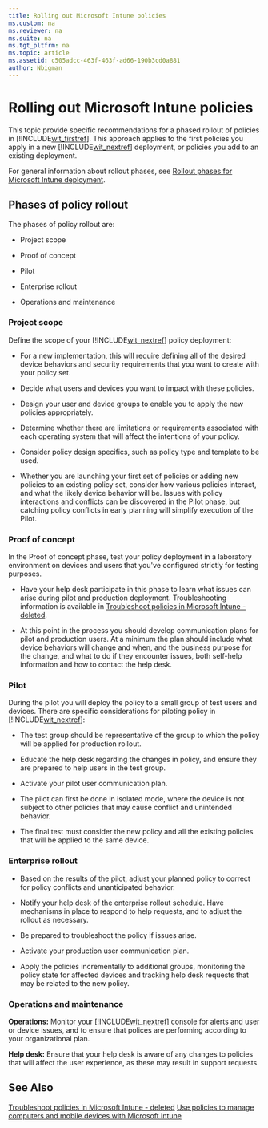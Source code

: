 ```yaml
---
title: Rolling out Microsoft Intune policies
ms.custom: na
ms.reviewer: na
ms.suite: na
ms.tgt_pltfrm: na
ms.topic: article
ms.assetid: c505adcc-463f-463f-ad66-190b3cd0a881
author: Nbigman
---
```

# Rolling out Microsoft Intune policies
This topic provide specific recommendations for a phased rollout of policies in [!INCLUDE[wit_firstref](/includes/wit_firstref_md.md)]. This approach applies to the first policies you apply in a new [!INCLUDE[wit_nextref](/includes/wit_nextref_md.md)] deployment, or policies you add to an existing deployment.

For general information about rollout phases, see [Rollout phases for Microsoft Intune deployment](rollout-phases-for-microsoft-intune-deployment.md).

## Phases of policy rollout
The phases of policy rollout are:

-   Project scope

-   Proof of concept

-   Pilot

-   Enterprise rollout

-   Operations and maintenance

### Project scope
Define the scope of your [!INCLUDE[wit_nextref](/includes/wit_nextref_md.md)] policy deployment:

-   For a new implementation, this will require defining all of the desired device behaviors and security requirements that you want to create with your policy set.

-   Decide what users and devices  you want to impact with these policies.

-   Design your user and device groups to enable you to apply the new policies appropriately.

-   Determine whether  there are limitations or requirements associated with each operating system that will affect the intentions of your policy.

-   Consider policy design specifics, such as policy type and template to be used.

-   Whether you are launching your first set of policies or adding new policies to an existing policy set, consider how various policies interact, and what the likely device behavior will be. Issues with policy interactions and conflicts can be discovered in the Pilot phase, but catching policy conflicts in early planning will simplify execution of the Pilot.

### Proof of concept
In the Proof of concept phase, test your policy deployment in a laboratory environment on devices and users that you've configured strictly for testing purposes.

-   Have your help desk participate in this phase to learn what issues can arise during pilot and production deployment.  Troubleshooting information is available in [Troubleshoot policies in Microsoft Intune - deleted](troubleshoot-policies-in-microsoft-intune---deleted.md).

-   At this point in the process you should develop communication plans for pilot and production users. At a minimum the plan should include  what device behaviors will change and when, and the business purpose for the change, and what to do if they encounter issues, both self-help information and how to contact the help desk.

### Pilot
During the pilot you will deploy the policy to a small group of test users and devices. There are specific considerations for piloting policy in [!INCLUDE[wit_nextref](/includes/wit_nextref_md.md)]:

-   The test  group should be representative of the group to which the policy will be applied for production rollout.

-   Educate the help desk  regarding the changes in policy, and ensure they are prepared to help users in the test group.

-   Activate your pilot user communication plan.

-   The pilot can first be done in isolated mode, where the device is not subject to other policies that may cause conflict and unintended behavior.

-   The final test must consider the new policy and all the existing policies that will be applied to the same device.

### Enterprise rollout

-   Based on the results of the pilot, adjust your planned policy to correct for policy conflicts and unanticipated behavior.

-   Notify your help desk of the enterprise rollout schedule. Have mechanisms in place to respond to help requests, and to adjust the rollout as necessary.

-   Be prepared to troubleshoot the policy if issues arise.

-   Activate your production user communication plan.

-   Apply the policies incrementally to additional groups, monitoring the policy state for affected devices and tracking help desk requests that may be related to the new policy.

### Operations and maintenance
**Operations:** Monitor your [!INCLUDE[wit_nextref](/includes/wit_nextref_md.md)] console for alerts and user or device issues, and to ensure that polices are performing according to your organizational plan.

**Help desk:** Ensure that your help desk is aware of any changes to policies that will affect the user experience, as these may result in support requests.

## See Also
[Troubleshoot policies in Microsoft Intune - deleted](troubleshoot-policies-in-microsoft-intune---deleted.md)
[Use policies to manage computers and mobile devices with Microsoft Intune](use-policies-to-manage-computers-and-mobile-devices-with-microsoft-intune.md)

